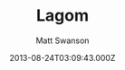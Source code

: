 ---
title: Lagom
github: https://github.com/swanson/lagom
demo: https://lagom.mdswanson.com/
author: Matt Swanson
ssg:
  - Jekyll
cms:
  - No Cms
date: 2013-08-24T03:09:43.000Z
github_branch: master
description: A Jekyll blog theme with just the right amount of style
stale: true
---